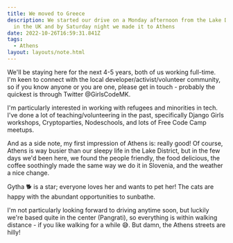 ```yaml
---
title: We moved to Greece
description: We started our drive on a Monday afternoon from the Lake District
  in the UK and by Saturday night we made it to Athens
date: 2022-10-26T16:59:31.841Z
tags:
  - Athens
layout: layouts/note.html
---
```

We'll be staying here for the next 4-5 years, both of us working full-time.
I'm keen to connect with the local developer/activist/volunteer community, so if you know anyone or you are one, please get in touch - probably the quickest is through Twitter @GirlsCodeMK. 

I'm particularly interested in working with refugees and minorities in tech. I've done a lot of teaching/volunteering in the past, specifically Django Girls workshops, Cryptoparties, Nodeschools, and lots of Free Code Camp meetups.

And as a side note, my first impression of Athens is: really good! Of course, Athens is way busier than our sleepy life in the Lake District, but in the few days we'd been here, we found the people friendly, the food delicious, the coffee soothingly made the same way we do it in Slovenia, and the weather a nice change. 

Gytha 🐕 is a star; everyone loves her and wants to pet her! The cats are happy with the abundant opportunities to sunbathe. 

I'm not particularly looking forward to driving anytime soon, but luckily we're based quite in the center (Pangrati), so everything is within walking distance - if you like walking for a while 😅. But damn, the Athens streets are hilly!
